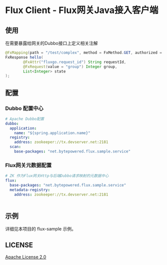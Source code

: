 # Flux Client - Flux网关Java接入客户端

## 使用

在需要暴露给网关的Dubbo接口上定义相关注解

```java
@FxMapping(path = "/test/complex", method = FxMethod.GET, authorized = false)
FxResponse hello(
        @FxAttr("fluxgo.request_id") String requestId,
        @FxRequest(value = "group") Integer group,
        List<Integer> state
);
```

## 配置

### Dubbo 配置中心

```yaml
# Apache Dubbo配置
dubbo:
  application:
    name: "${spring.application.name}"
  registry:
    address: zookeeper://tx.devserver.net:2181
  scan:
    base-packages: "net.bytepowered.flux.sample.service"
```

### Flux网关元数据配置

```yaml
# ZK 作为Flux网关Http与后端Dubbo请求映射的元数据中心
flux:
  base-packages: "net.bytepowered.flux.sample.service" 
  metadata-registry:
    address: zookeeper://tx.devserver.net:2181
    
```

## 示例

详细见本项目的 flux-sample 示例。

## LICENSE

[Apache License 2.0](LICENSE)